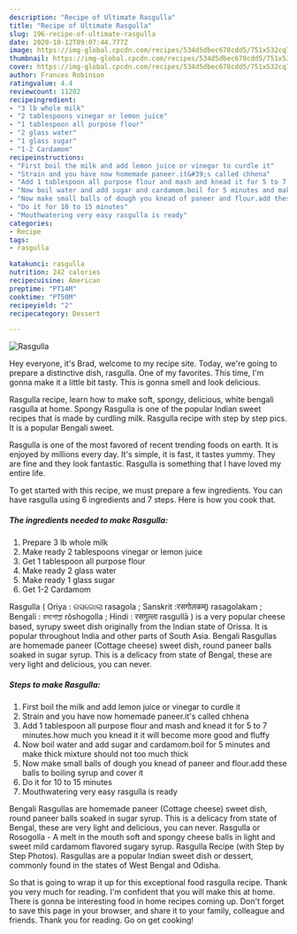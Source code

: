 ```yaml
---
description: "Recipe of Ultimate Rasgulla"
title: "Recipe of Ultimate Rasgulla"
slug: 196-recipe-of-ultimate-rasgulla
date: 2020-10-12T09:07:44.777Z
image: https://img-global.cpcdn.com/recipes/534d5dbec678cdd5/751x532cq70/rasgulla-recipe-main-photo.jpg
thumbnail: https://img-global.cpcdn.com/recipes/534d5dbec678cdd5/751x532cq70/rasgulla-recipe-main-photo.jpg
cover: https://img-global.cpcdn.com/recipes/534d5dbec678cdd5/751x532cq70/rasgulla-recipe-main-photo.jpg
author: Frances Robinson
ratingvalue: 4.4
reviewcount: 11202
recipeingredient:
- "3 lb whole milk"
- "2 tablespoons vinegar or lemon juice"
- "1 tablespoon all purpose flour"
- "2 glass water"
- "1 glass sugar"
- "1-2 Cardamom"
recipeinstructions:
- "First boil the milk and add lemon juice or vinegar to curdle it"
- "Strain and you have now homemade paneer.it&#39;s called chhena"
- "Add 1 tablespoon all purpose flour and mash and knead it for 5 to 7 minutes.how much you knead it it will become more good and fluffy"
- "Now boil water and add sugar and cardamom.boil for 5 minutes and make thick mixture should not too much thick"
- "Now make small balls of dough you knead of paneer and flour.add these balls to boiling syrup and cover it"
- "Do it for 10 to 15 minutes"
- "Mouthwatering very easy rasgulla is ready"
categories:
- Recipe
tags:
- rasgulla

katakunci: rasgulla 
nutrition: 242 calories
recipecuisine: American
preptime: "PT14M"
cooktime: "PT50M"
recipeyield: "2"
recipecategory: Dessert

---
```



![Rasgulla](https://img-global.cpcdn.com/recipes/534d5dbec678cdd5/751x532cq70/rasgulla-recipe-main-photo.jpg)

Hey everyone, it's Brad, welcome to my recipe site. Today, we're going to prepare a distinctive dish, rasgulla. One of my favorites. This time, I'm gonna make it a little bit tasty. This is gonna smell and look delicious.

Rasgulla recipe, learn how to make soft, spongy, delicious, white bengali rasgulla at home. Spongy Rasgulla is one of the popular Indian sweet recipes that is made by curdling milk. Rasgulla recipe with step by step pics. It is a popular Bengali sweet.

Rasgulla is one of the most favored of recent trending foods on earth. It is enjoyed by millions every day. It's simple, it is fast, it tastes yummy. They are fine and they look fantastic. Rasgulla is something that I have loved my entire life.


To get started with this recipe, we must prepare a few ingredients. You can have rasgulla using 6 ingredients and 7 steps. Here is how you cook that.

<!--inarticleads1-->

##### The ingredients needed to make Rasgulla:

1. Prepare 3 lb whole milk
1. Make ready 2 tablespoons vinegar or lemon juice
1. Get 1 tablespoon all purpose flour
1. Make ready 2 glass water
1. Make ready 1 glass sugar
1. Get 1-2 Cardamom


Rasgulla ( Oriya : ରସଗୋଲା rasagola ; Sanskrit :रसगोलकम्) rasagolakam ; Bengali : রসগোল্লা rôshogolla ; Hindi : रसगुल्ला rasgullā ) is a very popular cheese based, syrupy sweet dish originally from the Indian state of Orissa. It is popular throughout India and other parts of South Asia. Bengali Rasgullas are homemade paneer (Cottage cheese) sweet dish, round paneer balls soaked in sugar syrup. This is a delicacy from state of Bengal, these are very light and delicious, you can never. 

<!--inarticleads2-->

##### Steps to make Rasgulla:

1. First boil the milk and add lemon juice or vinegar to curdle it
1. Strain and you have now homemade paneer.it&#39;s called chhena
1. Add 1 tablespoon all purpose flour and mash and knead it for 5 to 7 minutes.how much you knead it it will become more good and fluffy
1. Now boil water and add sugar and cardamom.boil for 5 minutes and make thick mixture should not too much thick
1. Now make small balls of dough you knead of paneer and flour.add these balls to boiling syrup and cover it
1. Do it for 10 to 15 minutes
1. Mouthwatering very easy rasgulla is ready


Bengali Rasgullas are homemade paneer (Cottage cheese) sweet dish, round paneer balls soaked in sugar syrup. This is a delicacy from state of Bengal, these are very light and delicious, you can never. Rasgulla or Rosogolla - A melt in the mouth soft and spongy cheese balls in light and sweet mild cardamom flavored sugary syrup. Rasgulla Recipe (with Step by Step Photos). Rasgullas are a popular Indian sweet dish or dessert, commonly found in the states of West Bengal and Odisha. 

So that is going to wrap it up for this exceptional food rasgulla recipe. Thank you very much for reading. I'm confident that you will make this at home. There is gonna be interesting food in home recipes coming up. Don't forget to save this page in your browser, and share it to your family, colleague and friends. Thank you for reading. Go on get cooking!

